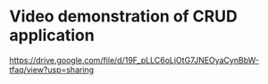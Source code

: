 # Video demonstration of CRUD application
https://drive.google.com/file/d/19F_pLLC6oLjOtG7JNEOyaCynBbW-tfaq/view?usp=sharing
